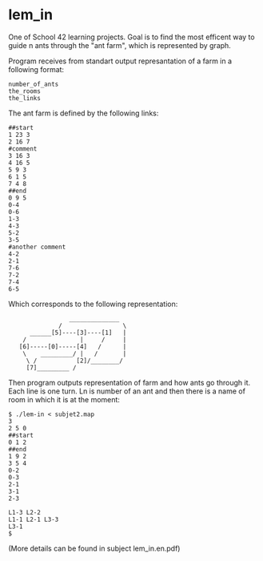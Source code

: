 # lem_in

One of School 42 learning projects. Goal is to find the most efficent way to guide n ants through the "ant farm", which is represented by graph.

Program receives from standart output represantation of a farm in a following format:

    number_of_ants
    the_rooms
    the_links


The ant farm is defined by the following links:
  
    ##start
    1 23 3
    2 16 7
    #comment
    3 16 3
    4 16 5
    5 9 3
    6 1 5
    7 4 8 
    ##end
    0 9 5
    0-4
    0-6
    1-3
    4-3
    5-2
    3-5
    #another comment
    4-2
    2-1
    7-6
    7-2
    7-4
    6-5
    
Which corresponds to the following representation:

                     ______________
                  /                 \
          ______[5]----[3]----[1]   |
        /               |     /     |
       [6]-----[0]-----[4]   /      |
        \    _________/ |   /       |
         \ /           [2]/________/
         [7]_________ /

Then program outputs representation of farm and how ants go through it. Each line is one turn. Ln is number of an ant and then
there is a name of room in which it is at the moment:
    
    $ ./lem-in < subjet2.map
    3
    2 5 0
    ##start
    0 1 2
    ##end
    1 9 2
    3 5 4
    0-2
    0-3
    2-1
    3-1
    2-3

    L1-3 L2-2
    L1-1 L2-1 L3-3
    L3-1
    $

(More details can be found in subject lem_in.en.pdf)
